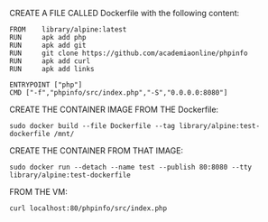 CREATE A FILE CALLED Dockerfile with the following content:
```
FROM    library/alpine:latest
RUN     apk add php
RUN     apk add git
RUN     git clone https://github.com/academiaonline/phpinfo
RUN     apk add curl
RUN     apk add links

ENTRYPOINT ["php"]
CMD ["-f","phpinfo/src/index.php","-S","0.0.0.0:8080"]
```
CREATE THE CONTAINER IMAGE FROM THE Dockerfile:
```
sudo docker build --file Dockerfile --tag library/alpine:test-dockerfile /mnt/
```
CREATE THE CONTAINER FROM THAT IMAGE:
```
sudo docker run --detach --name test --publish 80:8080 --tty library/alpine:test-dockerfile
```
FROM THE VM:
```
curl localhost:80/phpinfo/src/index.php
```
